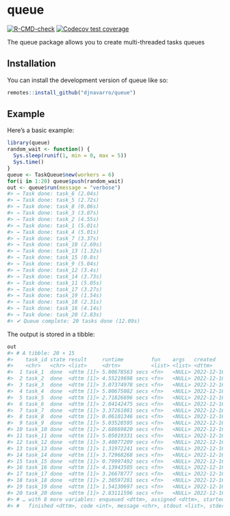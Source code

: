 
<!-- README.md is generated from README.Rmd. Please edit that file -->

# queue

<!-- badges: start -->

[![R-CMD-check](https://github.com/djnavarro/queue/actions/workflows/R-CMD-check.yaml/badge.svg)](https://github.com/djnavarro/queue/actions/workflows/R-CMD-check.yaml)
[![Codecov test
coverage](https://codecov.io/gh/djnavarro/queue/branch/main/graph/badge.svg)](https://app.codecov.io/gh/djnavarro/queue?branch=main)
<!-- badges: end -->

The queue package allows you to create multi-threaded tasks queues

## Installation

You can install the development version of queue like so:

``` r
remotes::install_github("djnavarro/queue")
```

## Example

Here’s a basic example:

``` r
library(queue)
random_wait <- function() {
  Sys.sleep(runif(1, min = 0, max = 5))
  Sys.time()
}
queue <- TaskQueue$new(workers = 6)
for(i in 1:20) queue$push(random_wait)
out <- queue$run(message = "verbose")
#> → Task done: task_6 (2.04s)
#> → Task done: task_5 (2.72s)
#> → Task done: task_8 (0.06s)
#> → Task done: task_3 (3.07s)
#> → Task done: task_2 (4.55s)
#> → Task done: task_1 (5.01s)
#> → Task done: task_4 (5.01s)
#> → Task done: task_7 (3.37s)
#> → Task done: task_10 (2.69s)
#> → Task done: task_13 (1.32s)
#> → Task done: task_15 (0.8s)
#> → Task done: task_9 (5.04s)
#> → Task done: task_12 (3.4s)
#> → Task done: task_14 (3.73s)
#> → Task done: task_11 (5.05s)
#> → Task done: task_17 (3.27s)
#> → Task done: task_19 (1.54s)
#> → Task done: task_18 (2.31s)
#> → Task done: task_16 (4.14s)
#> → Task done: task_20 (2.83s)
#> ✔ Queue complete: 20 tasks done (12.09s)
```

The output is stored in a tibble:

``` r
out
#> # A tibble: 20 × 15
#>    task_id state result     runtime         fun    args   created            
#>    <chr>   <chr> <list>     <drtn>          <list> <list> <dttm>             
#>  1 task_1  done  <dttm [1]> 5.00678563 secs <fn>   <NULL> 2022-12-16 22:57:19
#>  2 task_2  done  <dttm [1]> 4.55219698 secs <fn>   <NULL> 2022-12-16 22:57:19
#>  3 task_3  done  <dttm [1]> 3.07374978 secs <fn>   <NULL> 2022-12-16 22:57:19
#>  4 task_4  done  <dttm [1]> 5.00675082 secs <fn>   <NULL> 2022-12-16 22:57:19
#>  5 task_5  done  <dttm [1]> 2.71826696 secs <fn>   <NULL> 2022-12-16 22:57:19
#>  6 task_6  done  <dttm [1]> 2.04142475 secs <fn>   <NULL> 2022-12-16 22:57:19
#>  7 task_7  done  <dttm [1]> 3.37261081 secs <fn>   <NULL> 2022-12-16 22:57:19
#>  8 task_8  done  <dttm [1]> 0.06101346 secs <fn>   <NULL> 2022-12-16 22:57:19
#>  9 task_9  done  <dttm [1]> 5.03528595 secs <fn>   <NULL> 2022-12-16 22:57:19
#> 10 task_10 done  <dttm [1]> 2.68669820 secs <fn>   <NULL> 2022-12-16 22:57:19
#> 11 task_11 done  <dttm [1]> 5.05019331 secs <fn>   <NULL> 2022-12-16 22:57:19
#> 12 task_12 done  <dttm [1]> 3.40077209 secs <fn>   <NULL> 2022-12-16 22:57:19
#> 13 task_13 done  <dttm [1]> 1.31972241 secs <fn>   <NULL> 2022-12-16 22:57:19
#> 14 task_14 done  <dttm [1]> 3.72968268 secs <fn>   <NULL> 2022-12-16 22:57:19
#> 15 task_15 done  <dttm [1]> 0.79997492 secs <fn>   <NULL> 2022-12-16 22:57:19
#> 16 task_16 done  <dttm [1]> 4.13943505 secs <fn>   <NULL> 2022-12-16 22:57:19
#> 17 task_17 done  <dttm [1]> 3.26678777 secs <fn>   <NULL> 2022-12-16 22:57:19
#> 18 task_18 done  <dttm [1]> 2.30597281 secs <fn>   <NULL> 2022-12-16 22:57:19
#> 19 task_19 done  <dttm [1]> 1.54130697 secs <fn>   <NULL> 2022-12-16 22:57:19
#> 20 task_20 done  <dttm [1]> 2.83111596 secs <fn>   <NULL> 2022-12-16 22:57:19
#> # … with 8 more variables: enqueued <dttm>, assigned <dttm>, started <dttm>,
#> #   finished <dttm>, code <int>, message <chr>, stdout <list>, stderr <list>
```

